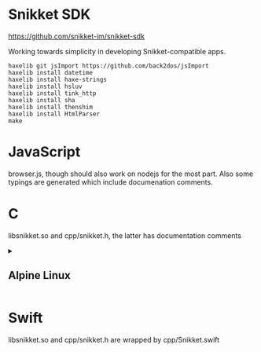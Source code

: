 # Snikket SDK

https://github.com/snikket-im/snikket-sdk

Working towards simplicity in developing Snikket-compatible apps.

    haxelib git jsImport https://github.com/back2dos/jsImport
    haxelib install datetime
    haxelib install haxe-strings
    haxelib install hsluv
    haxelib install tink_http
    haxelib install sha
    haxelib install thenshim
    haxelib install HtmlParser
    make

# JavaScript

browser.js, though should also work on nodejs for the most part.
Also some typings are generated which include documenation comments.

# C

libsnikket.so and cpp/snikket.h, the latter has documentation comments

<details>
<summary><h2>Alpine Linux</h2></summary>

Build haxelib and neko from this aports branch:

https://gitlab.alpinelinux.org/alpine/aports/-/merge_requests/69597

Install the required make dependencies:

    doas apk add opus-dev libdatachannel-dev libstrophe-dev libc++-dev musl-dev --virtual snikket-sdk-makedeps

Building the sdk requires a `xlocale.h` file which is the same as the `locale.h` on your computer (provided by the `musl-dev` package).

    doas ln -s /usr/include/locale.h /usr/include/xlocale.h

Install the haxe dependencies and run make as above.
</details>

# Swift

libsnikket.so and cpp/snikket.h are wrapped by cpp/Snikket.swift
